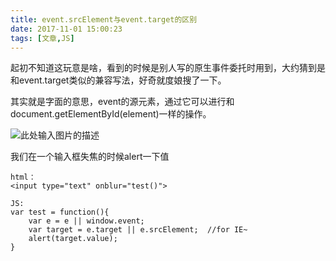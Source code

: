 ```yaml
---
title: event.srcElement与event.target的区别
date: 2017-11-01 15:00:23
tags: [文章,JS]
---
```

起初不知道这玩意是啥，看到的时候是别人写的原生事件委托时用到，大约猜到是和event.target类似的兼容写法，好奇就度娘搜了一下。
<!-- more -->
其实就是字面的意思，event的源元素，通过它可以进行和document.getElementById(element)一样的操作。

![此处输入图片的描述][1]

我们在一个输入框失焦的时候alert一下值

    html：
    <input type="text" onblur="test()">

    JS:
    var test = function(){
        var e = e || window.event;
        var target = e.target || e.srcElement;  //for IE~
        alert(target.value);
    }


  [1]: https://ss0.bdstatic.com/94oJfD_bAAcT8t7mm9GUKT-xh_/timg?image&quality=100&size=b4000_4000&sec=1509520034&di=4695ca495133601f99d9a04729955a7e&src=http://img.mp.sohu.com/q_mini,c_zoom,w_640/upload/20170708/b889681e1c7e471f8f58a0799585811a.jpg
